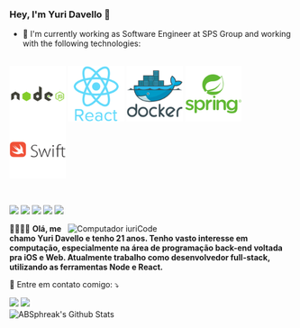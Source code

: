  ### Hey, I'm Yuri Davello 👋

- 🔭 I'm currently working as Software Engineer at SPS Group and working with the following technologies:
<div style="display: inline_block"><br>
       <img align="center"  height="100" src="https://github.com/devicons/devicon/blob/v2.14.0/icons/nodejs/nodejs-original-wordmark.svg" />
       <img align="center"  height="100" src="https://github.com/devicons/devicon/blob/master/icons/react/react-original-wordmark.svg" />
       <img align="center"  height="100" src="https://github.com/devicons/devicon/blob/master/icons/docker/docker-original-wordmark.svg" />
       <img align="center"  height="100" src="https://github.com/devicons/devicon/blob/master/icons/spring/spring-original-wordmark.svg" />
       <img align="center"  height="100" src="https://github.com/devicons/devicon/blob/master/icons/swift/swift-original-wordmark.svg" />
</div>
 <br>
 <br>
 <p>
  <img src="http://views.whatilearened.today/views/github/yuridavello/views.svg"/> 
  <img src="https://img.shields.io/badge/Front End-React-f55247"/>
    <img src="https://img.shields.io/badge/Back End-Node.js-f55247"/>
<a href="https://github.com/yuridavello/"><img src="https://img.shields.io/github/followers/yuridavello?color=%234CC61E&label=GitHub%20Followers%20%3A"/></a>
    <a href="https://github.com/yuridavello?tab=repositories"><img src="https://badges.frapsoft.com/os/v2/open-source.svg?v=103"/></a></p>

<img src="https://raw.githubusercontent.com/MicaelliMedeiros/micaellimedeiros/master/image/computer-illustration.png" min-width="400px" max-width="400px" width="400px" align="right" alt="Computador iuriCode">

<p align="left">
 👨🏻‍💻🍀 <strong>Olá, me chamo Yuri Davello e tenho 21 anos. Tenho vasto interesse em computação, especialmente na área de programação back-end voltada pra iOS e Web.
 Atualmente trabalho como desenvolvedor full-stack, utilizando as ferramentas Node e React.</strong>
</p>

<p align="left">
  💌 Entre em contato comigo: ⤵️
</p>

<div> 
  <a href = "mailto:yuridavello@hotmail.com"><img src="https://img.shields.io/badge/-Gmail-%23333?style=for-the-badge&logo=gmail&logoColor=white" target="_blank"></a>
  <a href="https://www.linkedin.com/in/yuri-davello-308b19215/" target="_blank"><img src="https://img.shields.io/badge/-LinkedIn-%230077B5?style=for-the-badge&logo=linkedin&logoColor=white" target="_blank"></a> 
</div>

<img align="center" src="https://github-readme-stats.vercel.app/api?username=yuridavello&include_all_commits=true&count_private=true&show_icons=true&line_height=20&title_color=7A7ADB&icon_color=2234AE&text_color=D3D3D3&bg_color=0,000000,130F40" alt="ABSphreak's Github Stats">
